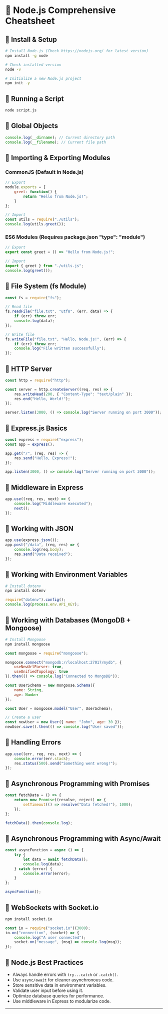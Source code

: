 # 🚀 Node.js Comprehensive Cheatsheet

## 🔹 Install & Setup
```sh
# Install Node.js (Check https://nodejs.org/ for latest version)
npm install -g node

# Check installed version
node -v

# Initialize a new Node.js project
npm init -y
```

## 🔹 Running a Script
```sh
node script.js
```

## 🔹 Global Objects
```js
console.log(__dirname); // Current directory path
console.log(__filename); // Current file path
```

## 🔹 Importing & Exporting Modules
### CommonJS (Default in Node.js)
```js
// Export
module.exports = {
    greet: function() {
        return "Hello from Node.js!";
    }
};

// Import
const utils = require("./utils");
console.log(utils.greet());
```

### ES6 Modules (Requires package.json "type": "module")
```js
// Export
export const greet = () => "Hello from Node.js!";

// Import
import { greet } from "./utils.js";
console.log(greet());
```

## 🔹 File System (fs Module)
```js
const fs = require("fs");

// Read file
fs.readFile("file.txt", "utf8", (err, data) => {
    if (err) throw err;
    console.log(data);
});

// Write file
fs.writeFile("file.txt", "Hello, Node.js!", (err) => {
    if (err) throw err;
    console.log("File written successfully");
});
```

## 🔹 HTTP Server
```js
const http = require("http");

const server = http.createServer((req, res) => {
    res.writeHead(200, { "Content-Type": "text/plain" });
    res.end("Hello, World!");
});

server.listen(3000, () => console.log("Server running on port 3000"));
```

## 🔹 Express.js Basics
```js
const express = require("express");
const app = express();

app.get("/", (req, res) => {
    res.send("Hello, Express!");
});

app.listen(3000, () => console.log("Server running on port 3000"));
```

## 🔹 Middleware in Express
```js
app.use((req, res, next) => {
    console.log("Middleware executed");
    next();
});
```

## 🔹 Working with JSON
```js
app.use(express.json());
app.post("/data", (req, res) => {
    console.log(req.body);
    res.send("Data received");
});
```

## 🔹 Working with Environment Variables
```sh
# Install dotenv
npm install dotenv
```
```js
require("dotenv").config();
console.log(process.env.API_KEY);
```

## 🔹 Working with Databases (MongoDB + Mongoose)
```sh
# Install Mongoose
npm install mongoose
```
```js
const mongoose = require("mongoose");

mongoose.connect("mongodb://localhost:27017/mydb", {
    useNewUrlParser: true,
    useUnifiedTopology: true
}).then(() => console.log("Connected to MongoDB"));

const UserSchema = new mongoose.Schema({
    name: String,
    age: Number
});

const User = mongoose.model("User", UserSchema);

// Create a user
const newUser = new User({ name: "John", age: 30 });
newUser.save().then(() => console.log("User saved"));
```

## 🔹 Handling Errors
```js
app.use((err, req, res, next) => {
    console.error(err.stack);
    res.status(500).send("Something went wrong!");
});
```

## 🔹 Asynchronous Programming with Promises
```js
const fetchData = () => {
    return new Promise((resolve, reject) => {
        setTimeout(() => resolve("Data fetched!"), 1000);
    });
};

fetchData().then(console.log);
```

## 🔹 Asynchronous Programming with Async/Await
```js
const asyncFunction = async () => {
    try {
        let data = await fetchData();
        console.log(data);
    } catch (error) {
        console.error(error);
    }
};

asyncFunction();
```

## 🔹 WebSockets with Socket.io
```sh
npm install socket.io
```
```js
const io = require("socket.io")(3000);
io.on("connection", (socket) => {
    console.log("A user connected");
    socket.on("message", (msg) => console.log(msg));
});
```

## 🔹 Node.js Best Practices
- Always handle errors with `try...catch` or `.catch()`.
- Use `async/await` for cleaner asynchronous code.
- Store sensitive data in environment variables.
- Validate user input before using it.
- Optimize database queries for performance.
- Use middleware in Express to modularize code.

---
